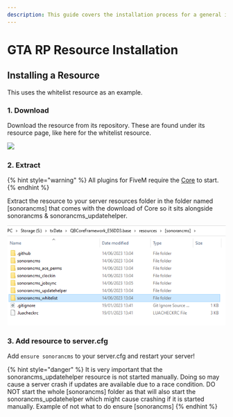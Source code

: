 ```yaml
---
description: This guide covers the installation process for a general integration resource.
---
```


# GTA RP Resource Installation

## Installing a Resource

This uses the whitelist resource as an example.

### 1. Download

Download the resource from its repository. These are found under its resource page, like here for the whitelist resource.

![](../../../../.gitbook/assets/opera\_M5S4BnTZL9.png)

### 2. Extract

{% hint style="warning" %}
All plugins for FiveM require the [Core](../available-resources/core.md) to start.
{% endhint %}

Extract the resource to your server resources folder in the folder named [sonorancms] that comes with the download of Core so it sits alongside sonorancms & sonorancms_updatehelper.

![](../../../../.gitbook/assets/%5Bsonorancms%5D%20folder.png)

### 3. Add resource to server.cfg

Add `ensure sonorancms` to your server.cfg and restart your server!

{% hint style="danger" %}
It is very important that the sonorancms_updatehelper resource is not started manually. Doing so may cause a server crash if updates are available due to a race condition.
DO NOT start the whole [sonorancms] folder as that will also start the sonorancms_updatehelper which might cause crashing if it is started manually. Example of not what to do ensure [sonorancms]
{% endhint %}
